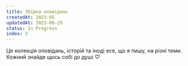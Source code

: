 ```yaml
---
title: Збірка оповідань
createdAt: 2023-05
updatedAt: 2023-06-29
status: In Progress
index: 3
---
```


Це колекція оповідань, історій та іноді есе, що я пишу, на різні теми. Кожний знайде щось собі до душі ♡
